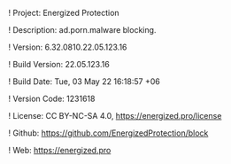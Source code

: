 ! Project: Energized Protection

! Description: ad.porn.malware blocking.

! Version: 6.32.0810.22.05.123.16

! Build Version: 22.05.123.16

! Build Date: Tue, 03 May 22 16:18:57 +06

! Version Code: 1231618

! License: CC BY-NC-SA 4.0, https://energized.pro/license

! Github: https://github.com/EnergizedProtection/block

! Web: https://energized.pro
